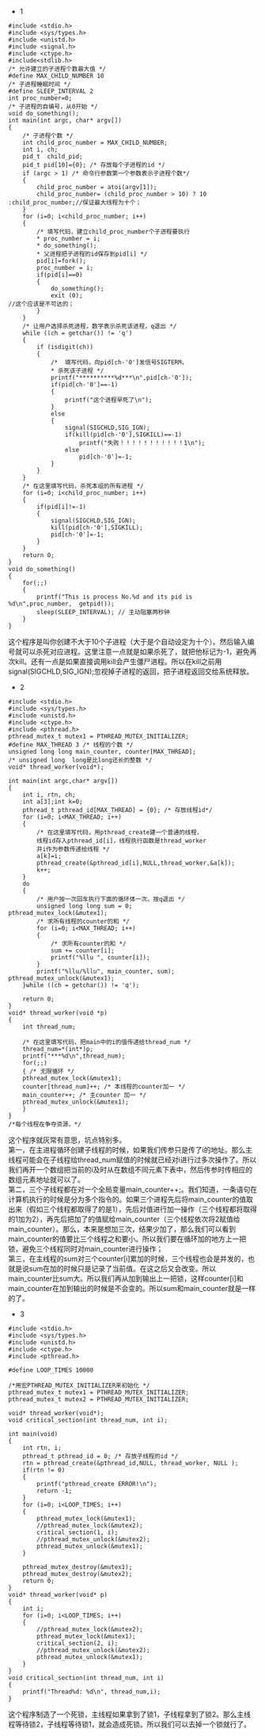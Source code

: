 
- 1  
```
#include <stdio.h>
#include <sys/types.h>
#include <unistd.h>
#include <signal.h>
#include <ctype.h>
#include<stdlib.h>
/* 允许建立的子进程个数最大值 */
#define MAX_CHILD_NUMBER 10
/* 子进程睡眠时间 */
#define SLEEP_INTERVAL 2
int proc_number=0;
/* 子进程的自编号，从0开始 */
void do_something();
int main(int argc, char* argv[])
{
    /* 子进程个数 */
    int child_proc_number = MAX_CHILD_NUMBER;
    int i, ch;
    pid_t  child_pid;
    pid_t pid[10]={0}; /* 存放每个子进程的id */
    if (argc > 1) /* 命令行参数第一个参数表示子进程个数*/
    {
        child_proc_number = atoi(argv[1]);
        child_proc_number= (child_proc_number > 10) ? 10 :child_proc_number;//保证最大线程为十个；
    }
    for (i=0; i<child_proc_number; i++)
    {
        /* 填写代码，建立child_proc_number个子进程要执行
        * proc_number = i;
        * do_something();
        * 父进程把子进程的id保存到pid[i] */
        pid[i]=fork();
        proc_number = i;
        if(pid[i]==0)
        {
            do_something();
            exit (0);                                                         //这个应该是不可达的；
        }
    }
    /* 让用户选择杀死进程，数字表示杀死该进程，q退出 */
    while ((ch = getchar()) != 'q')
    {
        if (isdigit(ch))
        {
            /*  填写代码，向pid[ch-'0']发信号SIGTERM，
            * 杀死该子进程 */
            printf("**********%d***\n",pid[ch-'0']);
            if(pid[ch-'0']==-1)
            {
                printf("这个进程早死了\n");
            }
            else
            {
                signal(SIGCHLD,SIG_IGN);
                if(kill(pid[ch-'0'],SIGKILL)==-1)
                    printf("失败！！！！！！！！！！！1\n");
                else
                    pid[ch-'0']=-1;
            }
        }
    }
    /* 在这里填写代码，杀死本组的所有进程 */
    for (i=0; i<child_proc_number; i++)
    {
        if(pid[i]!=-1)
        {
            signal(SIGCHLD,SIG_IGN);
            kill(pid[ch-'0'],SIGKILL);
            pid[ch-'0']=-1;
        }
    }
    return 0;
}
void do_something()
{
    for(;;)
    {
        printf("This is process No.%d and its pid is %d\n",proc_number,  getpid());
        sleep(SLEEP_INTERVAL); // 主动阻塞两秒钟
    }
}
```  
这个程序是叫你创建不大于10个子进程（大于是个自动设定为十个）。然后输入编号就可以杀死对应进程。这里注意一点就是如果杀死了，就把他标记为-1，避免再次kill。还有一点是如果直接调用kill会产生僵尸进程。所以在kill之前用signal(SIGCHLD,SIG_IGN);忽视掉子进程的返回，把子进程返回交给系统释放。
- 2  
```  
#include <stdio.h>
#include <sys/types.h>
#include <unistd.h>
#include <ctype.h>
#include <pthread.h>
pthread_mutex_t mutex1 = PTHREAD_MUTEX_INITIALIZER;
#define MAX_THREAD 3 /* 线程的个数 */
unsigned long long main_counter, counter[MAX_THREAD];
/* unsigned long  long是比long还长的整数 */
void* thread_worker(void*);

int main(int argc,char* argv[])
{
    int i, rtn, ch;
    int a[3];int k=0;
    pthread_t pthread_id[MAX_THREAD] = {0}; /* 存放线程id*/
    for (i=0; i<MAX_THREAD; i++)
    {
        /* 在这里填写代码，用pthread_create建一个普通的线程，
        线程id存入pthread_id[i]，线程执行函数是thread_worker
        并i作为参数传递给线程 */
        a[k]=i;
        pthread_create(&pthread_id[i],NULL,thread_worker,&a[k]);
        k++;
    }
    do
    {
        /* 用户按一次回车执行下面的循环体一次。按q退出 */
        unsigned long long sum = 0;
pthread_mutex_lock(&mutex1);
        /* 求所有线程的counter的和 */
        for (i=0; i<MAX_THREAD; i++)
        {
            /* 求所有counter的和 */
            sum += counter[i];
            printf("%llu ", counter[i]);
        }
        printf("%llu/%llu", main_counter, sum);
pthread_mutex_unlock(&mutex1);
    }while ((ch = getchar()) != 'q');

    return 0;
}
void* thread_worker(void *p)
{
    int thread_num;

    /* 在这里填写代码，把main中的i的值传递给thread_num */
    thread_num=*(int*)p;
    printf("***%d\n",thread_num);
    for(;;)
    { /* 无限循环 */
    pthread_mutex_lock(&mutex1);
    counter[thread_num]++; /* 本线程的counter加一 */
    main_counter++; /* 主counter 加一 */
    pthread_mutex_unlock(&mutex1);
    }
}
/*每个线程在争夺资源，*/
```  
这个程序就灰常有意思，坑点特别多。  
第一，在主进程循环创建子线程的时候，如果我们传参只是传了i的地址。那么主线程可能会在子线程给thread_num赋值的时候就已经对i进行过多次操作了。所以我们再开一个数组把当前的i及时从在数组不同元素下表中，然后传参时传相应的数组元素地址就可以了。  
第二，三个子线程都在对一个全局变量main_counter++;。我们知道，一条语句在计算机执行的时候是分为多个指令的。如果三个进程先后将main_counter的值取出来（假如三个线程都取得了的是1），先后对值进行加一操作（三个线程都将取得的1加为2），再先后把加了的值赋给main_counter（三个线程依次将2赋值给main_counter）。那么，本来是想加三次，结果少加了，那么我们可以看到main_counter的值要比三个线程之和要小。所以我们要在循环加的地方上一把锁，避免三个线程同时对main_counter进行操作；  
第三，在主线程的sum对三个counter[i]累加的时候，三个线程也会是并发的，也就是说sum在加的时候只是记录了当前值。在这之后又会改变。所以main_counter比sum大。所以我们再从加到输出上一把锁，这样counter[i]和main_counter在加到输出的时候是不会变的。所以sum和main_counter就是一样的了。  
- 3  
```  
#include <stdio.h>
#include <sys/types.h>
#include <unistd.h>
#include <ctype.h>
#include <pthread.h>

#define LOOP_TIMES 10000

/*用宏PTHREAD_MUTEX_INITIALIZER来初始化 */
pthread_mutex_t mutex1 = PTHREAD_MUTEX_INITIALIZER;
pthread_mutex_t mutex2 = PTHREAD_MUTEX_INITIALIZER;

void* thread_worker(void*);
void critical_section(int thread_num, int i);

int main(void)
{
    int rtn, i;
    pthread_t pthread_id = 0; /* 存放子线程的id */
    rtn = pthread_create(&pthread_id,NULL, thread_worker, NULL );
    if(rtn != 0)
    {
        printf("pthread_create ERROR!\n");
        return -1;
    }
    for (i=0; i<LOOP_TIMES; i++)
    {
        pthread_mutex_lock(&mutex1);
        //pthread_mutex_lock(&mutex2);
        critical_section(1, i);
        //pthread_mutex_unlock(&mutex2);
        pthread_mutex_unlock(&mutex1);
    }

    pthread_mutex_destroy(&mutex1);
    pthread_mutex_destroy(&mutex2);
    return 0;
}
void* thread_worker(void* p)
{
    int i;
    for (i=0; i<LOOP_TIMES; i++)
    {
        //pthread_mutex_lock(&mutex2);
        pthread_mutex_lock(&mutex1);
        critical_section(2, i);
        //pthread_mutex_unlock(&mutex2);
        pthread_mutex_unlock(&mutex1);
    }
}
void critical_section(int thread_num, int i)
{
    printf("Thread%d: %d\n", thread_num,i);
}

```  
这个程序制造了一个死锁，主线程如果拿到了锁1，子线程拿到了锁2。那么主线程等待锁2，子线程等待锁1，就会造成死锁。所以我们可以去掉一个锁就行了。  



